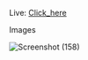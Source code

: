 
Live: <a href="http://anwar-simplequestionproject-javascript.anwarhossainseu.com/(Anwar)Simple_General_Question/">Click_here</a>

Images

![Screenshot (158)](https://user-images.githubusercontent.com/48715379/132841737-be6d5d58-3ac2-47b9-9e85-234b14c2b5c8.png)

